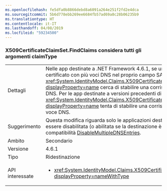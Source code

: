 ```yaml
---
ms.openlocfilehash: fe5dfa0b8866debd8a6091a264e251f2fd2e4dca
ms.sourcegitcommit: 5b6d778ebb269ee6684fb57ad69a8c28b06235b9
ms.translationtype: HT
ms.contentlocale: it-IT
ms.lasthandoff: 04/08/2019
ms.locfileid: "59234500"
---
```

### <a name="x509certificateclaimsetfindclaims-considers-all-claimtypes"></a>X509CertificateClaimSet.FindClaims considera tutti gli argomenti claimType

|   |   |
|---|---|
|Dettagli|Nelle app destinate a .NET Framework 4.6.1, se un set di attestazioni X509 viene inizializzato da un certificato con più voci DNS nel proprio campo SAN, il metodo <xref:System.IdentityModel.Claims.X509CertificateClaimSet.FindClaims(System.String,System.String)?displayProperty=name> cerca di stabilire una corrispondenza con l'argomento claimType con tutte le voci DNS. Per le app destinate a versioni precedenti di .NET Framework, il metodo <xref:System.IdentityModel.Claims.X509CertificateClaimSet.FindClaims(System.String,System.String)?displayProperty=name> tenta di stabilire una corrispondenza con l'argomento claimType solo con l'ultima voce DNS.|
|Suggerimento|Questa modifica riguarda solo le applicazioni destinate a .NET Framework 4.6.1. Questa modifica può essere disabilitata (o abilitata se la destinazione è una versione precedente la 4.6.1) con l'opzione di compatibilità [DisableMultipleDNSEntries](~/docs/framework/migration-guide/mitigation-x509certificateclaimset-findclaims-method.md#mitigation).|
|Ambito|Secondario|
|Versione|4.6.1|
|Tipo|Ridestinazione|
|API interessate|<ul><li><xref:System.IdentityModel.Claims.X509CertificateClaimSet.FindClaims(System.String,System.String)?displayProperty=nameWithType></li></ul>|

